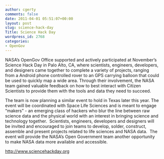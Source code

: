 ```yaml
---
author: cgerty
comments: false
date: 2011-04-01 05:51:07+00:00
layout: post
slug: science-hack-day
Title: Science Hack Day
wordpress_id: 2768
categories:
- OpenGov
---
```


NASA’s OpenGov Office supported and actively participated at November’s Science Hack Day in Palo Alto, CA, where scientists, engineers, developers, and designers came together to complete a variety of projects, ranging from a Android phone controlled rover to an GPS carrying balloon that could be used to quickly map a wide area. Through their involvement, the NASA team gained valuable feedback on how to best interact with Citizen Scientists to provide them with the tools and data they need to succeed.

The team is now planning a similar event to hold in Texas later this year. The event will be coordinated with Space Life Sciences and is meant to engage “makers” - an emerging class of hackers who blur the line between raw science data and the physical world with an interest in bringing science and technology together.  Scientists, engineers, developers and designers will be invited and encouraged to join teams to develop, solder, construct, assemble and present projects related to life sciences and NASA data.  The event will provide the NASA’s Open Government team another opportunity to make NASA data more available and accessible.

http://www.sciencehackday.org
